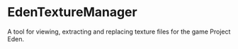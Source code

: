 # EdenTextureManager
A tool for viewing, extracting and replacing texture files for the game Project Eden.
